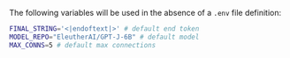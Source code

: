 The following variables will be used in the absence of a `.env` file definition:
```sh
FINAL_STRING='<|endoftext|>' # default end token
MODEL_REPO="EleutherAI/GPT-J-6B" # default model
MAX_CONNS=5 # default max connections
```
